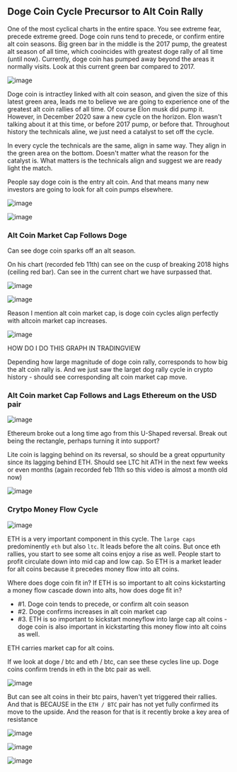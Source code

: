 ## Doge Coin Cycle Precursor to Alt Coin Rally

One of the most cyclical charts in the entire space. You see extreme fear, precede extreme greed. Doge coin runs tend to precede, or confirm entire alt coin seasons. Big green bar in the middle is the 2017 pump, the greatest alt season of all time, which cooincides with greatest doge rally of all time (until now). Currently, doge coin has pumped away beyond the areas it normally visits. Look at this current green bar compared to 2017.

![image](https://user-images.githubusercontent.com/10590095/110286753-0c740f80-7fab-11eb-8817-1ae678effca7.png)

Doge coin is intractley linked with alt coin season, and given the size of this latest green area, leads me to believe we are going to experience one of the greatest alt coin rallies of all time. Of course Elon musk did pump it. However, in December 2020 saw a new cycle on the horizon. Elon wasn't talking about it at this time, or before 2017 pump, or before that. Throughout history the technicals aline, we just need a catalyst to set off the cycle.

In every cycle the technicals are the same, align in same way. They align in the green area on the bottom. Doesn't matter what the reason for the catalyst is. What matters is the technicals align and suggest we are ready light the match.

People say doge coin is the entry alt coin. And that means many new investors are going to look for alt coin pumps elsewhere. 

![image](https://user-images.githubusercontent.com/10590095/110287206-b8b5f600-7fab-11eb-988b-156b272b40bf.png)

![image](https://user-images.githubusercontent.com/10590095/110287223-bd7aaa00-7fab-11eb-816f-6f2c5bdfd2cb.png)

### Alt Coin Market Cap Follows Doge

Can see doge coin sparks off an alt season. 

On his chart (recorded feb 11th) can see on the cusp of breaking 2018 highs (ceiling red bar). Can see in the current chart we have surpassed that.

![image](https://user-images.githubusercontent.com/10590095/110287556-5ad5de00-7fac-11eb-8696-9faeed263ce0.png)

![image](https://user-images.githubusercontent.com/10590095/110287517-44c81d80-7fac-11eb-9875-d58aa7ada8e5.png)

Reason I mention alt coin market cap, is doge coin cycles align perfectly with altcoin market cap increases.

![image](https://user-images.githubusercontent.com/10590095/110287809-b99b5780-7fac-11eb-8921-461022b05b7a.png)

HOW DO I DO THIS GRAPH IN TRADINGVIEW

Depending how large magnitude of doge coin rally, corresponds to how big the alt coin rally is. And we just saw the larget dog rally cycle in crypto history - should see corresponding alt coin market cap move. 

### Alt Coin market Cap Follows and Lags Ethereum on the USD pair

![image](https://user-images.githubusercontent.com/10590095/110288194-3fb79e00-7fad-11eb-88ca-116c1e4ed3ab.png)

Ethereum broke out a long time ago from this U-Shaped reversal. Break out being the rectangle, perhaps turning it into support?

Lite coin is lagging behind on its reversal, so should be a great oppurtunity since its lagging behind ETH. Should see LTC hit ATH in the next few weeks or even months (again recorded feb 11th so this video is almost a month old now) 

![image](https://user-images.githubusercontent.com/10590095/110288284-607ff380-7fad-11eb-9201-901977645e3a.png)

### Crytpo Money Flow Cycle

![image](https://user-images.githubusercontent.com/10590095/110288458-a6d55280-7fad-11eb-83f8-3a5397768df5.png)

ETH is a very important component in this cycle. The `large caps` predominently `eth` but also `ltc`. It leads before the alt coins. But once eth rallies, you start to see some alt coins enjoy a rise as well. People start to profit circulate down into mid cap and low cap. So ETH is a market leader for alt coins because it precedes money flow into alt coins.

Where does doge coin fit in? If ETH is so important to alt coins kickstarting a money flow cascade down into alts, how does doge fit in? 

* #1. Doge coin tends to precede, or confirm alt coin season
* #2. Doge confirms increases in alt coin market cap
* #3. ETH is so important to kickstart moneyflow into large cap alt coins - doge coin is also important in kickstarting this money flow into alt coins as well. 

ETH carries market cap for alt coins.

If we look at doge / btc and eth / btc, can see these cycles line up. Doge coins confirm trends in eth in the btc pair as well. 

![image](https://user-images.githubusercontent.com/10590095/110288953-590d1a00-7fae-11eb-9b5d-211cf434e7cd.png)

But can see alt coins in their btc pairs, haven't yet triggered their rallies. And that is BECAUSE in the `ETH / BTC` pair has not yet fully confirmed its move to the upside. And the reason for that is it recently broke a key area of resistance 

![image](https://user-images.githubusercontent.com/10590095/110289467-1566e000-7faf-11eb-95eb-41c61a8864b4.png)

![image](https://user-images.githubusercontent.com/10590095/110289454-10a22c00-7faf-11eb-89f5-b9ceea751837.png)

![image](https://user-images.githubusercontent.com/10590095/110289582-3fb89d80-7faf-11eb-95b7-5363686c2134.png)




